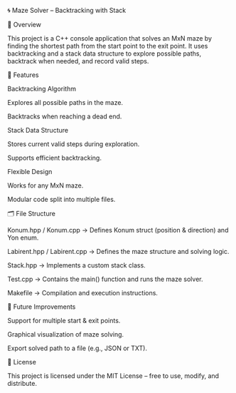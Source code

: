 🌀 Maze Solver – Backtracking with Stack

📌 Overview

This project is a C++ console application that solves an MxN maze by finding the shortest path from the start point to the exit point.
It uses backtracking and a stack data structure to explore possible paths, backtrack when needed, and record valid steps.

🚀 Features

Backtracking Algorithm

Explores all possible paths in the maze.

Backtracks when reaching a dead end.

Stack Data Structure

Stores current valid steps during exploration.

Supports efficient backtracking.

Flexible Design

Works for any MxN maze.

Modular code split into multiple files.

🗂️ File Structure

Konum.hpp / Konum.cpp → Defines Konum struct (position & direction) and Yon enum.

Labirent.hpp / Labirent.cpp → Defines the maze structure and solving logic.

Stack.hpp → Implements a custom stack class.

Test.cpp → Contains the main() function and runs the maze solver.

Makefile → Compilation and execution instructions.

🔮 Future Improvements

Support for multiple start & exit points.

Graphical visualization of maze solving.

Export solved path to a file (e.g., JSON or TXT).

📜 License

This project is licensed under the MIT License – free to use, modify, and distribute.
